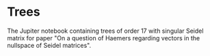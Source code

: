 # Trees
The Jupiter notebook containing trees of order 17 with singular Seidel matrix for paper "On a question of Haemers regarding vectors in the nullspace of Seidel matrices".
